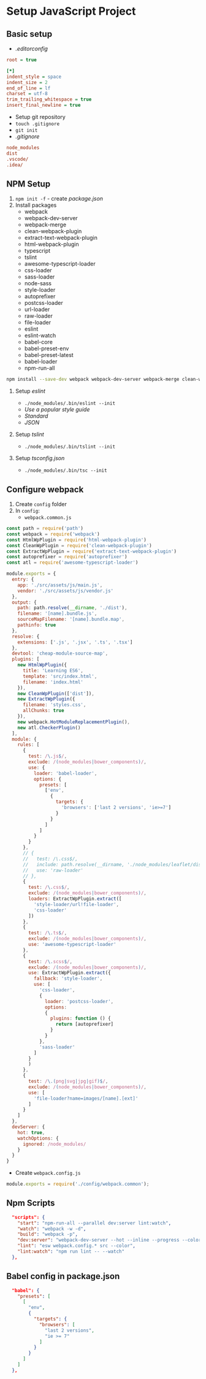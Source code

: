 # Setup JavaScript Project

## Basic setup
* *.editorconfig*
```ini
root = true

[*]
indent_style = space
indent_size = 2
end_of_line = lf
charset = utf-8
trim_trailing_whitespace = true
insert_final_newline = true
```

* Setup git repository
* `touch .gitignore`
* `git init`
* *.gitignore*
```ini
node_modules
dist
.vscode/
.idea/
```

## NPM Setup
1. `npm init -f` - create *package.json*
1. Install packages
    * webpack
    * webpack-dev-server
    * webpack-merge
    * clean-webpack-plugin
    * extract-text-webpack-plugin
    * html-webpack-plugin
    * typescript
    * tslint
    * awesome-typescript-loader
    * css-loader
    * sass-loader
    * node-sass
    * style-loader
    * autoprefixer
    * postcss-loader
    * url-loader
    * raw-loader
    * file-loader
    * eslint
    * eslint-watch
    * babel-core
    * babel-preset-env
    * babel-preset-latest
    * babel-loader
    * npm-run-all

```bash
npm install --save-dev webpack webpack-dev-server webpack-merge clean-webpack-plugin extract-text-webpack-plugin html-webpack-plugin typescript tslint awesome-typescript-loader css-loader sass-loader node-sass style-loader autoprefixer postcss-loader eslint eslint-watch url-loader raw-loader file-loader babel-preset-env babel-preset-latest babel-loader babel-core npm-run-all
```

1. Setup *eslint*
    * `./node_modules/.bin/eslint --init`
    * *Use a popular style guide*
    * *Standard*
    * *JSON*

1. Setup *tslint*
    * `./node_modules/.bin/tslint --init`

1. Setup *tsconfig.json*
    * `./node_modules/.bin/tsc --init`

## Configure webpack
1. Create `config` folder
1. In `config`:
    * `webpack.common.js`
```javascript
const path = require('path')
const webpack = require('webpack')
const HtmlWpPlugin = require('html-webpack-plugin')
const CleanWpPlugin = require('clean-webpack-plugin')
const ExtractWpPlugin = require('extract-text-webpack-plugin')
const autoprefixer = require('autoprefixer')
const atl = require('awesome-typescript-loader')

module.exports = {
  entry: {
    app: './src/assets/js/main.js',
    vendor: './src/assets/js/vendor.js'
  },
  output: {
    path: path.resolve(__dirname, './dist'),
    filename: '[name].bundle.js',
    sourceMapFilename: '[name].bundle.map',
    pathinfo: true
  },
  resolve: {
    extensions: ['.js', '.jsx', '.ts', '.tsx']
  },
  devtool: 'cheap-module-source-map',
  plugins: [
    new HtmlWpPlugin({
      title: 'Learning ES6',
      template: 'src/index.html',
      filename: 'index.html'
    }),
    new CleanWpPlugin(['dist']),
    new ExtractWpPlugin({
      filename: 'styles.css',
      allChunks: true
    }),
    new webpack.HotModuleReplacementPlugin(),
    new atl.CheckerPlugin()
  ],
  module: {
    rules: [
      {
        test: /\.js$/,
        exclude: /(node_modules|bower_components)/,
        use: {
          loader: 'babel-loader',
          options: {
            presets: [
              ['env',
                {
                  targets: {
                    'browsers': ['last 2 versions', 'ie>=7']
                  }
                }
              ]
            ]
          }
        }
      },
      // {
      //   test: /\.css$/,
      //   include: path.resolve(__dirname, './node_modules/leaflet/dist/leaflet.css'),
      //   use: 'raw-loader'
      // },
      {
        test: /\.css$/,
        exclude: /(node_modules|bower_components)/,
        loaders: ExtractWpPlugin.extract([
          'style-loader/url!file-loader',
          'css-loader'
        ])
      },
      {
        test: /\.ts$/,
        exclude: /(node_modules|bower_components)/,
        use: 'awesome-typescript-loader'
      },
      {
        test: /\.scss$/,
        exclude: /(node_modules|bower_components)/,
        use: ExtractWpPlugin.extract({
          fallback: 'style-loader',
          use: [
            'css-loader',
            {
              loader: 'postcss-loader',
              options:
              {
                plugins: function () {
                  return [autoprefixer]
                }
              }
            },
            'sass-loader'
          ]
        }
        )
      },
      {
        test: /\.(png|svg|jpg|gif)$/,
        exclude: /(node_modules|bower_components)/,
        use: [
          'file-loader?name=images/[name].[ext]'
        ]
      }
    ]
  },
  devServer: {
    hot: true,
    watchOptions: {
      ignored: /node_modules/
    }
  }
}
```
* Create `webpack.config.js`
```javascript
module.exports = require('./config/webpack.common');
```
## Npm Scripts
```json
  "scripts": {
    "start": "npm-run-all --parallel dev:server lint:watch",
    "watch": "webpack -w -d",
    "build": "webpack -p",
    "dev:server": "webpack-dev-server --hot --inline --progress --colors",
    "lint": "esw webpack.config.* src --color",
    "lint:watch": "npm run lint -- --watch"
  },
```
## Babel config in package.json
```json
  "babel": {
    "presets": [
      [
        "env",
        {
          "targets": {
            "browsers": [
              "last 2 versions",
              "ie >= 7"
            ]
          }
        }
      ]
    ]
  },
```
